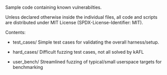 Sample code containing known vulnerabilties.

Unless declared otherwise inside the individual files, all code and scripts
are distributed under MIT License (SPDX-License-Identifier: MIT).

Contents:

- test_cases/
	Simple test cases for validating the overall harness/setup.

- hard_cases/
    Difficult fuzzing test cases, not all solved by kAFL

- user_bench/
    Streamlined fuzzing of typical/small userspace targets for benchmarking
